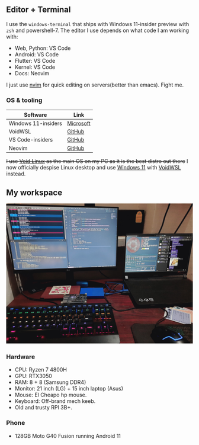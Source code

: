<h1 style="display: none;"> USES </h1>

## Editor + Terminal

I use the `windows-terminal` that ships with Windows 11-insider preview with `zsh` and powershell-7. The editor I use depends on what code I am working with:

- Web, Python: VS Code
- Android: VS Code
- Flutter: VS Code
- Kernel: VS Code
- Docs: Neovim

I just use [nvim](https://neovim.io/) for quick editing on servers(better than emacs). Fight me.

### OS & tooling

| Software            | Link                                                                            |
| ------------------- | ------------------------------------------------------------------------------- |
| Windows 11-insiders | [Microsoft](https://insider.windows.com/en-us/insidewindows11)                  |
| VoidWSL             | [GitHub](https://github.com/Dark-Matter7232/VoidWSL)                            |
| VS Code-insiders    | [GitHub](https://github.com/microsoft/vscode)                                   |
| Neovim              | [GitHub](https://github.com/Dark-Matter7232/ArtixDots/tree/master/.config/nvim) |

~~I use [Void Linux](https://voidlinux.org/) as the main OS on my PC as it is the best distro out there~~ I now officially despise Linux desktop and use [Windows 11](https://insider.windows.com/en-us/insidewindows11) with [VoidWSL](https://github.com/Dark-Matter7232/VoidWSL) instead.

## My workspace

![](./img/workspace.jpg)

### Hardware

- CPU: Ryzen 7 4800H
- GPU: RTX3050
- RAM: 8 + 8 (Samsung DDR4)
- Monitor: 21 inch (LG) + 15 inch laptop (Asus)
- Mouse: El Cheapo hp mouse.
- Keyboard: Off-brand mech keeb.
- Old and trusty RPI 3B+.

### Phone

- 128GB Moto G40 Fusion running Android 11
